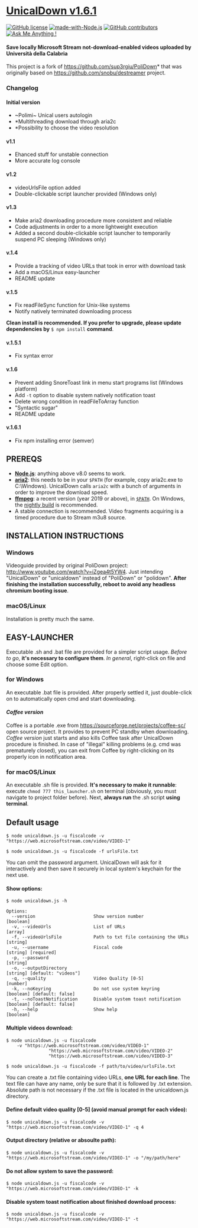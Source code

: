 # [UnicalDown v1.6.1](https://github.com/peppelongo96/UnicalDown/archive/v1.6.1.zip) 
[![GitHub license](https://img.shields.io/github/license/peppelongo96/UnicalDown.svg)](https://github.com/peppelongo96/UnicalDown/blob/master/LICENSE) [![made-with-Node.js](https://img.shields.io/badge/Made%20with-Node.js-1f425f.svg)](https://nodejs.org/it/) [![GitHub contributors](https://img.shields.io/github/contributors/peppelongo96/UnicalDown.svg)](https://GitHub.com/peppelongo96/UnicalDown/graphs/contributors/) [![Ask Me Anything !](https://img.shields.io/badge/Ask%20me-anything-1abc9c.svg)](https://peppelongo96.github.io)

#### Save locally Microsoft Stream not-download-enabled videos uploaded by Università della Calabria

This project is a fork of https://github.com/sup3rgiu/PoliDown* that was originally based on https://github.com/snobu/destreamer project.

### Changelog
#### Initial version
 - ~Polimi~ Unical users autologin
 - *Multithreading download through aria2c
 - *Possibility to choose the video resolution
#### v1.1
 - Ehanced stuff for unstable connection
 - More accurate log console
#### v1.2
 - videoUrlsFile option added
 - Double-clickable script launcher provided (Windows only)
#### v1.3
 - Make aria2 downloading procedure more consistent and reliable
 - Code adjustments in order to a more lightweight execution
 - Added a second double-clickable script launcher to temporarily suspend PC sleeping (Windows only)
#### v.1.4
 - Provide a tracking of video URLs that took in error with download task
 - Add a macOS/Linux easy-launcher
 - README update
#### v.1.5
 - Fix readFileSync function for Unix-like systems
 - Notify natively terminated downloading process
 
 **Clean install is recommended. If you prefer to upgrade, please update dependencies by** `$ npm install` **command**.
#### v.1.5.1
 - Fix syntax error
#### v.1.6
 - Prevent adding SnoreToast link in menu start programs list (Windows platform)
 - Add `-t` option to disable system natively notification toast
 - Delete wrong condition in readFileToArray function
 - "Syntactic sugar"
 - README update
 #### v.1.6.1
 - Fix npm installing error (semver)
 
## PREREQS

* [**Node.js**](https://nodejs.org/it/download/): anything above v8.0 seems to work.
* [**aria2**](https://github.com/aria2/aria2/releases): this needs to be in your `$PATH` (for example, copy aria2c.exe to C:\Windows). UnicalDown calls `aria2c` with a bunch of arguments in order to improve the download speed.
* [**ffmpeg**](https://www.ffmpeg.org/download.html): a recent version (year 2019 or above), in [`$PATH`](https://www.thewindowsclub.com/how-to-install-ffmpeg-on-windows-10). On Windows, the [nightly build](https://ffmpeg.zeranoe.com/builds/win64/static/ffmpeg-20200309-608b8a8-win64-static.zip) is recommended.
* A stable connection is recommended. Video fragments acquiring is a timed procedure due to Stream m3u8 source.

## INSTALLATION INSTRUCTIONS
### Windows
Videoguide provided by original PoliDown project: http://www.youtube.com/watch?v=iZgea4t5YW4. Just intending "UnicalDown" or "unicaldown" instead of "PoliDown" or "polidown". **After finishing the installation successfully, reboot to avoid any headless chromium booting issue**.
### macOS/Linux
Installation is pretty much the same.

## EASY-LAUNCHER
Executable .sh and .bat file are provided for a simpler script usage. *Before to go*, **it's necessary to configure them**. *In general*, right-click on file and choose some Edit option.
### for Windows 
An executable .bat file is provided. After properly settled it, just double-click on to automatically open cmd and start downloading.
#### *Coffee version*
Coffee is a portable .exe from https://sourceforge.net/projects/coffee-sc/ open source project. It provides to prevent PC standby when downloading. *Coffee version* just starts and also kills Coffee task after UnicalDown procedure is finished. In case of "illegal" killing problems (e.g. cmd was prematurely closed), you can exit from Coffee by right-clicking on its properly icon in notification area.
### for macOS/Linux
An executable .sh file is provided. **It's necessary to make it runnable**: execute `chmod 777 this_launcher.sh` on terminal (obviously, you must navigate to project folder before). Next, **always run** the .sh script **using terminal**.

## Default usage
```
$ node unicaldown.js -u fiscalcode -v "https://web.microsoftstream.com/video/VIDEO-1"

$ node unicaldown.js -u fiscalcode -f urlsFile.txt
```
You can omit the password argument. UnicalDown will ask for it interactively and then save it securely in local system's keychain for the next use.

#### Show options:
```
$ node unicaldown.js -h

Options:
  --version                      Show version number                                   [boolean]
  -v, --videoUrls                List of URLs                                            [array]
  -f, --videoUrlsFile            Path to txt file containing the URLs                   [string]
  -u, --username                 Fiscal code                                 [string] [required]
  -p, --password                                                                        [string]
  -o, --outputDirectory                                             [string] [default: "videos"]
  -q, --quality                  Video Quality [0-5]                                    [number]
  -k, --noKeyring                Do not use system keyring            [boolean] [default: false]
  -t, --noToastNotification      Disable system toast notification    [boolean] [default: false]
  -h, --help                     Show help                                             [boolean]
```

#### Multiple videos download:
```
$ node unicaldown.js -u fiscalcode
    -v "https://web.microsoftstream.com/video/VIDEO-1"
                "https://web.microsoftstream.com/video/VIDEO-2"
                "https://web.microsoftstream.com/video/VIDEO-3"

$ node unicaldown.js -u fiscalcode -f path/to/video/urlsFile.txt
```
You can create a .txt file containing video URLs, **one URL for each line**. The text file can have any name, only be sure that it is followed by .txt extension. Absolute path is not necessary if the .txt file is located in the unicaldown.js directory.

#### Define default video quality [0-5] (avoid manual prompt for each video):
```
$ node unicaldown.js -u fiscalcode -v "https://web.microsoftstream.com/video/VIDEO-1" -q 4
```

#### Output directory (relative or absoulte path):
```
$ node unicaldown.js -u fiscalcode -v "https://web.microsoftstream.com/video/VIDEO-1" -o "/my/path/here"
```

#### Do not allow system to save the password:
```
$ node unicaldown.js -u fiscalcode -v "https://web.microsoftstream.com/video/VIDEO-1" -k
```
#### Disable system toast notification about finished download process:
```
$ node unicaldown.js -u fiscalcode -v "https://web.microsoftstream.com/video/VIDEO-1" -t
```
